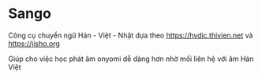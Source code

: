 # Sango

Công cụ chuyển ngữ Hán - Việt - Nhật dựa theo https://hvdic.thivien.net và https://jisho.org

Giúp cho việc học phát âm onyomi dễ dàng hơn nhờ mối liên hệ với âm Hán Việt
